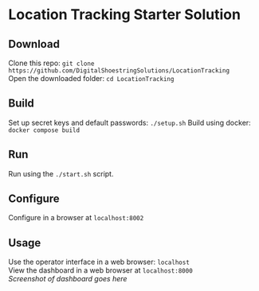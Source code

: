 # Location Tracking Starter Solution


## Download
Clone this repo: `git clone https://github.com/DigitalShoestringSolutions/LocationTracking`  
Open the downloaded folder: `cd LocationTracking`


## Build
Set up secret keys and default passwords: `./setup.sh`
Build using docker: `docker compose build`


## Run
Run using the `./start.sh` script. 


## Configure
Configure in a browser at `localhost:8002`


## Usage
Use the operator interface in a web browser: `localhost`  
View the dashboard in a web browser at `localhost:8000`  
_Screenshot of dashboard goes here_
